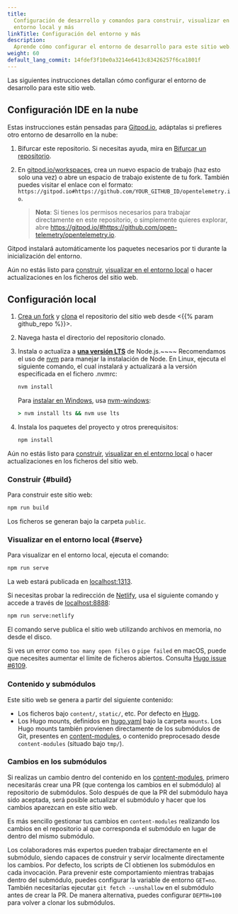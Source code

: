 ```yaml
---
title:
  Configuración de desarrollo y comandos para construir, visualizar en el
  entorno local y más
linkTitle: Configuración del entorno y más
description:
  Aprende cómo configurar el entorno de desarrollo para este sitio web.
weight: 60
default_lang_commit: 14fdef3f10e0a3214e6413c83426257f6ca1801f
---
```


Las siguientes instrucciones detallan cómo configurar el entorno de desarrollo
para este sitio web.

## Configuración IDE en la nube

Estas instrucciones están pensadas para [Gitpod.io], adáptalas si prefieres otro
entorno de desarrollo en la nube:

1.  Bifurcar este repositorio. Si necesitas ayuda, mira en [Bifurcar un
    repositorio][fork].
2.  En [gitpod.io/workspaces], crea un nuevo espacio de trabajo (haz esto solo
    una vez) o abre un espacio de trabajo existente de tu fork. También puedes
    visitar el enlace con el formato:
    `https://gitpod.io#https://github.com/YOUR_GITHUB_ID/opentelemetry.io`.

    > **Nota**: Si tienes los permisos necesarios para trabajar directamente en
    > este repositorio, o simplemente quieres explorar, abre
    > <https://gitpod.io/#https://github.com/open-telemetry/opentelemetry.io>.

Gitpod instalará automáticamente los paquetes necesarios por ti durante la
inicialización del entorno.

Aún no estás listo para [construir](#build),
[visualizar en el entorno local](#serve) o hacer actualizaciones en los ficheros
del sitio web.

## Configuración local

1.  [Crea un fork][fork] y [clona][clone] el repositorio del sitio web desde
    <{{% param github_repo %}}>.
2.  Navega hasta el directorio del repositorio clonado.
3.  Instala o actualiza a [**una versión LTS**][nodejs-rel] de Node.js.~~~~
    Recomendamos el uso de [nvm][] para manejar la instalación de Node. En
    Linux, ejecuta el siguiente comando, el cual instalará y actualizará a la
    versión especificada en el fichero .nvmrc:

    ```sh
    nvm install
    ```

    Para [instalar en Windows][nodejs-win], usa [nvm-windows][]:

    ```cmd
    > nvm install lts && nvm use lts
    ```

4.  Instala los paquetes del proyecto y otros prerequisitos:

    ```sh
    npm install
    ```

Aún no estás listo para [construir](#build),
[visualizar en el entorno local](#serve) o hacer actualizaciones en los ficheros
del sitio web.

### Construir {#build}

Para construir este sitio web:

```sh
npm run build
```

Los ficheros se generan bajo la carpeta `public`.

### Visualizar en el entorno local {#serve}

Para visualizar en el entorno local, ejecuta el comando:

```sh
npm run serve
```

La web estará publicada en [localhost:1313][].

Si necesitas probar la redirección de [Netlify], usa el siguiente comando y
accede a través de [localhost:8888][]:

```sh
npm run serve:netlify
```

El comando serve publica el sitio web utilizando archivos en memoria, no desde
el disco.

Si ves un error como `too many open files` o `pipe failed` en macOS, puede que
necesites aumentar el límite de ficheros abiertos. Consulta
[Hugo issue #6109](https://github.com/gohugoio/hugo/issues/6109).

### Contenido y submódulos

Este sitio web se genera a partir del siguiente contenido:

- Los ficheros bajo `content/`, `static/`, etc. Por defecto en [Hugo][].
- Los Hugo mounts, definidos en [hugo.yaml][] bajo la carpeta `mounts`. Los Hugo
  mounts también provienen directamente de los submódulos de Git, presentes en
  [content-modules][], o contenido preprocesado desde `content-modules` (situado
  bajo `tmp/`).

[hugo.yaml]:
  https://github.com/open-telemetry/opentelemetry.io/blob/main/hugo.yaml
[content-modules]:
  https://github.com/open-telemetry/opentelemetry.io/tree/main/content-modules

### Cambios en los submódulos

Si realizas un cambio dentro del contenido en los [content-modules][], primero
necesitarás crear una PR (que contenga los cambios en el submódulo) al
repositorio de submódulos. Solo después de que la PR del submódulo haya sido
aceptada, será posible actualizar el submódulo y hacer que los cambios aparezcan
en este sitio web.

Es más sencillo gestionar tus cambios en `content-modules` realizando los
cambios en el repositorio al que corresponda el submódulo en lugar de dentro del
mismo submódulo.

Los colaboradores más expertos pueden trabajar directamente en el submódulo,
siendo capaces de construir y servir localmente directamente los cambios. Por
defecto, los scripts de CI obtienen los submódulos en cada invocación. Para
prevenir este comportamiento mientras trabajas dentro del submódulo, puedes
configurar la variable de entorno `GET=no`. También necesitarías ejecutar
`git fetch --unshallow` en el submódulo antes de crear la PR. De manera
alternativa, puedes configurar `DEPTH=100` para volver a clonar los submódulos.

[clone]:
  https://docs.github.com/en/repositories/creating-and-managing-repositories/cloning-a-repository
[fork]: https://docs.github.com/es/get-started/quickstart/fork-a-repo
[gitpod.io]: https://gitpod.io
[gitpod.io/workspaces]: https://gitpod.io/workspaces
[hugo]: https://gohugo.io
[localhost:1313]: http://localhost:1313
[localhost:8888]: http://localhost:8888
[netlify]: https://netlify.com
[nodejs-rel]: https://nodejs.org/es/about/previous-releases
[nodejs-win]:
  https://docs.microsoft.com/es-es/windows/dev-environment/javascript/nodejs-on-windows
[nvm]:
  https://github.com/nvm-sh/nvm/blob/master/README.md#installing-and-updating
[nvm-windows]: https://github.com/coreybutler/nvm-windows
